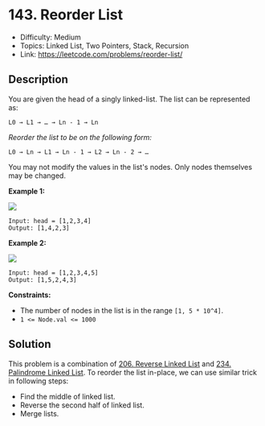 # 143. Reorder List

- Difficulty: Medium
- Topics: Linked List, Two Pointers, Stack, Recursion
- Link: https://leetcode.com/problems/reorder-list/

## Description

You are given the head of a singly linked-list. The list can be represented as:

```
L0 → L1 → … → Ln - 1 → Ln
```

_Reorder the list to be on the following form:_

```
L0 → Ln → L1 → Ln - 1 → L2 → Ln - 2 → …
```

You may not modify the values in the list's nodes. Only nodes themselves may be changed.

**Example 1:**

![](https://assets.leetcode.com/uploads/2021/03/04/reorder1linked-list.jpg)

```
Input: head = [1,2,3,4]
Output: [1,4,2,3]
```

**Example 2:**

![](https://assets.leetcode.com/uploads/2021/03/09/reorder2-linked-list.jpg)

```
Input: head = [1,2,3,4,5]
Output: [1,5,2,4,3]
```

**Constraints:**

- The number of nodes in the list is in the range `[1, 5 * 10^4]`.
- `1 <= Node.val <= 1000`

## Solution

This problem is a combination of [206. Reverse Linked List](https://leetcode.com/problems/reverse-linked-list/) and [234. Palindrome Linked List](https://leetcode.com/problems/palindrome-linked-list/). To reorder the list in-place, we can use similar trick in following steps:

- Find the middle of linked list.
- Reverse the second half of linked list.
- Merge lists.
